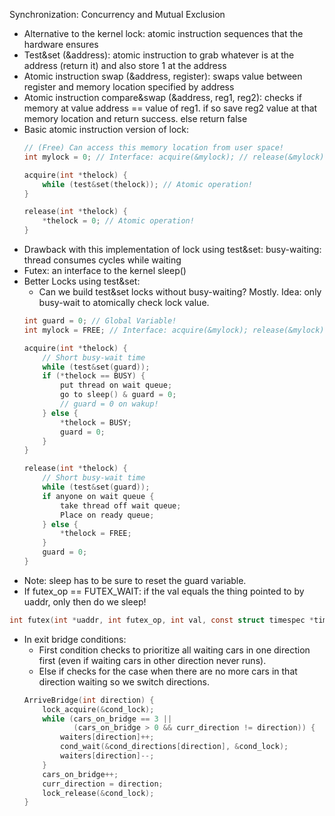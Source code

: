 Synchronization: Concurrency and Mutual Exclusion
- Alternative to the kernel lock: atomic instruction sequences that the hardware ensures
- Test&set (&address): atomic instruction to grab whatever is at the address (return it) and also store 1 at the address
- Atomic instruction swap (&address, register): swaps value between register and memory location specified by address
- Atomic instruction compare&swap (&address, reg1, reg2): checks if memory at value address == value of reg1. if so save reg2 value at that memory location and return success. else return false
- Basic atomic instruction version of lock:
  ```c
  // (Free) Can access this memory location from user space!
  int mylock = 0; // Interface: acquire(&mylock); // release(&mylock);
  
  acquire(int *thelock) {
      while (test&set(thelock)); // Atomic operation!
  }
  
  release(int *thelock) {
      *thelock = 0; // Atomic operation!
  }
  ```
- Drawback with this implementation of lock using test&set: busy-waiting: thread consumes cycles while waiting
- Futex: an interface to the kernel sleep()
- Better Locks using test&set:
  - Can we build test&set locks without busy-waiting? Mostly. Idea: only busy-wait to atomically check lock value.
  ```c
  int guard = 0; // Global Variable!
  int mylock = FREE; // Interface: acquire(&mylock); release(&mylock);
  
  acquire(int *thelock) {
      // Short busy-wait time
      while (test&set(guard));
      if (*thelock == BUSY) {
          put thread on wait queue;
          go to sleep() & guard = 0;
          // guard = 0 on wakup!
      } else {
          *thelock = BUSY;
          guard = 0;
      }
  }
  
  release(int *thelock) {
      // Short busy-wait time
      while (test&set(guard));
      if anyone on wait queue {
          take thread off wait queue;
          Place on ready queue;
      } else {
          *thelock = FREE;
      }
      guard = 0;
  }
  ```
- Note: sleep has to be sure to reset the guard variable.
- If futex_op == FUTEX_WAIT: if the val equals the thing pointed to by uaddr, only then do we sleep!
```c
int futex(int *uaddr, int futex_op, int val, const struct timespec *timeout);
```
- In exit bridge conditions:
  - First condition checks to prioritize all waiting cars in one direction first (even if waiting cars in other direction never runs).
  - Else if checks for the case when there are no more cars in that direction waiting so we switch directions.
  ```c
  ArriveBridge(int direction) {
      lock_acquire(&cond_lock);
      while (cars_on_bridge == 3 || 
             (cars_on_bridge > 0 && curr_direction != direction)) {
          waiters[direction]++;
          cond_wait(&cond_directions[direction], &cond_lock);
          waiters[direction]--;
      }
      cars_on_bridge++;
      curr_direction = direction;
      lock_release(&cond_lock);
  }
  ```